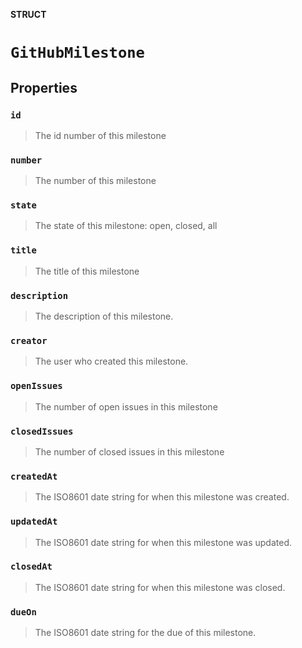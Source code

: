 **STRUCT**

# `GitHubMilestone`

## Properties
### `id`

> The id number of this milestone

### `number`

> The number of this milestone

### `state`

> The state of this milestone: open, closed, all

### `title`

> The title of this milestone

### `description`

> The description of this milestone.

### `creator`

> The user who created this milestone.

### `openIssues`

> The number of open issues in this milestone

### `closedIssues`

> The number of closed issues in this milestone

### `createdAt`

> The ISO8601 date string for when this milestone was created.

### `updatedAt`

> The ISO8601 date string for when this milestone was updated.

### `closedAt`

> The ISO8601 date string for when this milestone was closed.

### `dueOn`

> The ISO8601 date string for the due of this milestone.
